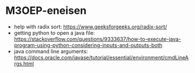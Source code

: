 # M3OEP-eneisen

- help with radix sort: https://www.geeksforgeeks.org/radix-sort/
- getting python to open a java file: https://stackoverflow.com/questions/9333637/how-to-execute-java-program-using-python-considering-inputs-and-outputs-both
- java command line arguments: https://docs.oracle.com/javase/tutorial/essential/environment/cmdLineArgs.html

